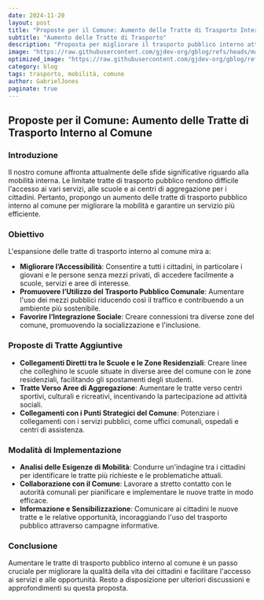 ```yaml
---
date: 2024-11-20
layout: post
title: "Proposte per il Comune: Aumento delle Tratte di Trasporto Interno al Comune"
subtitle: "Aumento delle Tratte di Trasporto"
description: "Proposta per migliorare il trasporto pubblico interno attraverso l'aumento delle tratte."
image: "https://raw.githubusercontent.com/gjdev-org/gblog/refs/heads/master/assets/img/copertine3.png"
optimized_image: "https://raw.githubusercontent.com/gjdev-org/gblog/refs/heads/master/assets/img/copertine3.png"
category: blog
tags: trasporto, mobilità, comune
author: GabrielJones
paginate: true
---
```


## Proposte per il Comune: Aumento delle Tratte di Trasporto Interno al Comune

### Introduzione

Il nostro comune affronta attualmente delle sfide significative riguardo alla mobilità interna. Le limitate tratte di trasporto pubblico rendono difficile l'accesso ai vari servizi, alle scuole e ai centri di aggregazione per i cittadini. Pertanto, propongo un aumento delle tratte di trasporto pubblico interno al comune per migliorare la mobilità e garantire un servizio più efficiente.

### Obiettivo

L'espansione delle tratte di trasporto interno al comune mira a:

- **Migliorare l’Accessibilità**: Consentire a tutti i cittadini, in particolare i giovani e le persone senza mezzi privati, di accedere facilmente a scuole, servizi e aree di interesse.
- **Promuovere l’Utilizzo del Trasporto Pubblico Comunale**: Aumentare l'uso dei mezzi pubblici riducendo così il traffico e contribuendo a un ambiente più sostenibile.
- **Favorire l’Integrazione Sociale**: Creare connessioni tra diverse zone del comune, promuovendo la socializzazione e l'inclusione.

### Proposte di Tratte Aggiuntive

- **Collegamenti Diretti tra le Scuole e le Zone Residenziali**: Creare linee che colleghino le scuole situate in diverse aree del comune con le zone residenziali, facilitando gli spostamenti degli studenti.
- **Tratte Verso Aree di Aggregazione**: Aumentare le tratte verso centri sportivi, culturali e ricreativi, incentivando la partecipazione ad attività sociali.
- **Collegamenti con i Punti Strategici del Comune**: Potenziare i collegamenti con i servizi pubblici, come uffici comunali, ospedali e centri di assistenza.

### Modalità di Implementazione

- **Analisi delle Esigenze di Mobilità**: Condurre un'indagine tra i cittadini per identificare le tratte più richieste e le problematiche attuali.
- **Collaborazione con il Comune**: Lavorare a stretto contatto con le autorità comunali per pianificare e implementare le nuove tratte in modo efficace.
- **Informazione e Sensibilizzazione**: Comunicare ai cittadini le nuove tratte e le relative opportunità, incoraggiando l'uso del trasporto pubblico attraverso campagne informative.

### Conclusione

Aumentare le tratte di trasporto pubblico interno al comune è un passo cruciale per migliorare la qualità della vita dei cittadini e facilitare l'accesso ai servizi e alle opportunità. Resto a disposizione per ulteriori discussioni e approfondimenti su questa proposta.
